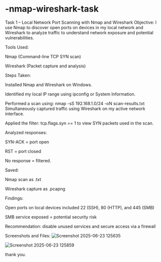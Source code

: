 # -nmap-wireshark-task
Task 1 – Local Network Port Scanning with Nmap and Wireshark
Objective:
I use Nmap to discover open ports on devices in my local network and Wireshark to analyze traffic to understand network exposure and potential vulnerabilities.

Tools Used:

Nmap (Command-line TCP SYN scan)

Wireshark (Packet capture and analysis)

Steps Taken:

Installed Nmap and Wireshark on Windows.

Identified my local IP range using ipconfig or System Information.

Performed a scan using:
nmap -sS 192.168.1.0/24 -oN scan-results.txt
Simultaneously captured traffic using Wireshark on my active network interface.

Applied the filter: tcp.flags.syn == 1 to view SYN packets used in the scan.

Analyzed responses:

SYN-ACK = port open

RST = port closed

No response = filtered.

Saved:

Nmap scan as .txt

Wireshark capture as .pcapng

Findings:

Open ports on local devices included 22 (SSH), 80 (HTTP), and 445 (SMB)

SMB service exposed = potential security risk

Recommendation: disable unused services and secure access via a  firewall

Screenshots and Files:
![Screenshot 2025-06-23 125635](https://github.com/user-attachments/assets/2eab8eae-63e4-4624-ba0b-15e29a45fd39)

![Screenshot 2025-06-23 125859](https://github.com/user-attachments/assets/19e5dd49-144d-4c4f-bea7-de41558ee907)

thank you.
